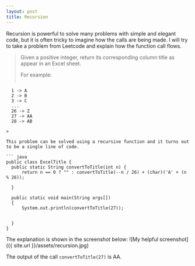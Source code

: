 ```yaml
---
layout: post
title: Recursion
---
```

Recursion is powerful to solve many problems with simple and elegant code, but it is often tricky to imagine how the
calls are being made. I will try to take a problem from Leetcode and explain how the function call flows.

>Given a positive integer, return its corresponding column title as appear in an Excel sheet.
>
>For example:
> ```
      1 -> A
      2 -> B
      3 -> C
      ...
      26 -> Z
      27 -> AA
      28 -> AB 
  ```    
>

This problem can be solved using a recursive function and it turns out to be a single line of code. 

``` java
public class ExcelTitle {
    public static String convertToTitle(int n) {
        return n == 0 ? "" : convertToTitle(--n / 26) + (char)('A' + (n % 26));
        
    }
    
    public static void main(String args[])
    {
    	System.out.println(convertToTitle(27));
    	

    }
}
```


The explanation is shown in the screenshot below:
![My helpful screenshot]({{ site.url }}/assets/recursion.jpg)

The output of the call `convertToTitle(27)` is AA.
